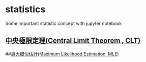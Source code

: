 # statistics
Some important statistic concept with jupyter notebook 

## [中央極限定理(Central Limit Theorem , CLT)](https://medium.com/qiubingcheng/%E4%B8%AD%E5%A4%AE%E6%A5%B5%E9%99%90%E5%AE%9A%E7%90%86-central-limit-theorem-clt-c5e47d091865)

##[最大概似估計(Maximum Likelihood Estimation, MLE)](https://vbjc5275.medium.com/%E6%9C%80%E5%A4%A7%E6%A6%82%E4%BC%BC%E4%BC%B0%E8%A8%88-maximum-likelihood-estimation-mle-78a281d5f1d)

